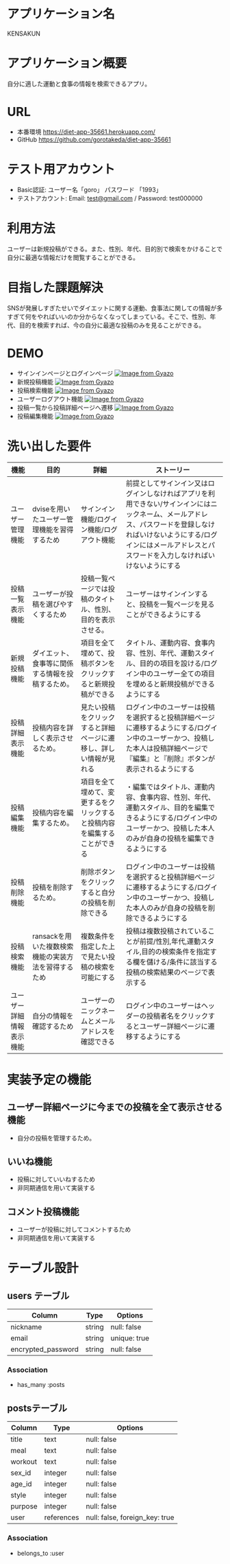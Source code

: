 # アプリケーション名
 KENSAKUN
# アプリケーション概要
 自分に適した運動と食事の情報を検索できるアプリ。
# URL
- 本番環境 https://diet-app-35661.herokuapp.com/
- GitHub https://github.com/gorotakeda/diet-app-35661
# テスト用アカウント
- Basic認証: ユーザー名「goro」 パスワード 「1993」
- テストアカウント: Email: test@gmail.com / Password: test000000
# 利用方法
 ユーザーは新規投稿ができる。また、性別、年代、目的別で検索をかけることで自分に最適な情報だけを閲覧することができる。
# 目指した課題解決
 SNSが発展しすぎたせいでダイエットに関する運動、食事法に関しての情報が多すぎて何をやればいいのか分からなくなってしまっている。そこで、性別、年代、目的を検索すれば、今の自分に最適な投稿のみを見ることができる。
# DEMO
- サインインページとログインページ
[![Image from Gyazo](https://i.gyazo.com/06b21ce2b389b3de7cfadac61f668c83.gif)](https://gyazo.com/06b21ce2b389b3de7cfadac61f668c83)
- 新規投稿機能
[![Image from Gyazo](https://i.gyazo.com/603c7c072b520d0bee57a7b84858c486.gif)](https://gyazo.com/603c7c072b520d0bee57a7b84858c486)
- 投稿検索機能
[![Image from Gyazo](https://i.gyazo.com/c0736ed628bfb471ca7c62d48124486e.gif)](https://gyazo.com/c0736ed628bfb471ca7c62d48124486e)
- ユーザーログアウト機能
[![Image from Gyazo](https://i.gyazo.com/86ec95c8b03b4a200ea6a3242116f0b1.gif)](https://gyazo.com/86ec95c8b03b4a200ea6a3242116f0b1)
- 投稿一覧から投稿詳細ページへ遷移
[![Image from Gyazo](https://i.gyazo.com/dc710c8d383745738f5e5ec7b928a6ab.gif)](https://gyazo.com/dc710c8d383745738f5e5ec7b928a6ab)
- 投稿編集機能
[![Image from Gyazo](https://i.gyazo.com/d79e43ff022078e344334ad5ab0dcb35.gif)](https://gyazo.com/d79e43ff022078e344334ad5ab0dcb35)

# 洗い出した要件
|機能|目的|詳細|ストーリー|
|---|---|---|---------|
|ユーザー管理機能|dviseを用いたユーザー管理機能を習得するため|サインイン機能/ログイン機能/ログアウト機能|前提としてサインイン又はログインしなければアプリを利用できない/サインインにはニックネーム、メールアドレス、パスワードを登録しなければいけないようにする/ログインにはメールアドレスとパスワードを入力しなければいけないようにする|
|投稿一覧表示機能|ユーザーが投稿を選びやすくするため|投稿一覧ページでは投稿のタイトル、性別、目的を表示させる。|ユーザーはサインインすると、投稿を一覧ページを見ることができるようにする|
|新規投稿機能|ダイエット、食事等に関係する情報を投稿するため。|項目を全て埋めて、投稿ボタンをクリックすると新規投稿ができる|タイトル、運動内容、食事内容、性別、年代、運動スタイル、目的の項目を設ける/ログイン中のユーザー全ての項目を埋めると新規投稿ができるようにする|
|投稿詳細表示機能|投稿内容を詳しく表示させるため。|見たい投稿をクリックすると詳細ページに遷移し、詳しい情報が見れる|ログイン中のユーザーは投稿を選択すると投稿詳細ページに遷移するようにする/ログイン中のユーザーかつ、投稿した本人は投稿詳細ページで『編集』と『削除』ボタンが表示されるようにする|
|投稿編集機能|投稿内容を編集するため。|項目を全て埋めて、変更するをクリックすると投稿内容を編集することができる|・編集ではタイトル、運動内容、食事内容、性別、年代、運動スタイル、目的を編集できるようにする/ログイン中のユーザーかつ、投稿した本人のみが自身の投稿を編集できるようにする|
|投稿削除機能|投稿を削除するため。|削除ボタンをクリックすると自分の投稿を削除できる|ログイン中のユーザーは投稿を選択すると投稿詳細ページに遷移するようにする/ログイン中のユーザーかつ、投稿した本人のみが自身の投稿を削除できるようにする|
|投稿検索機能|ransackを用いた複数検索機能の実装方法を習得するため|複数条件を指定した上で見たい投稿の検索を可能にする|投稿は複数投稿されていることが前提/性別,年代,運動スタイル,目的の検索条件を指定する欄を儲ける/条件に該当する投稿の検索結果のページで表示する|
|ユーザー詳細情報表示機能|自分の情報を確認するため|ユーザーのニックネームとメールアドレスを確認できる|ログイン中のユーザーはヘッダーの投稿者名をクリックするとユーザー詳細ページに遷移するようにする|

# 実装予定の機能
## ユーザー詳細ページに今までの投稿を全て表示させる機能
- 自分の投稿を管理するため。
## いいね機能
- 投稿に対していいねするため
- 非同期通信を用いて実装する
## コメント投稿機能
- ユーザーが投稿に対してコメントするため
- 非同期通信を用いて実装する

# テーブル設計

## users テーブル
| Column                | Type   | Options      |
|-----------------------|--------|--------------|
| nickname              | string | null: false  |
| email                 | string | unique: true |
| encrypted_password    | string | null: false  |
### Association
- has_many :posts

## postsテーブル

| Column                 | Type       | Options                        |
|------------------------|------------|--------------------------------|
| title                  | text       | null: false                    |
| meal                   | text       | null: false                    |
| workout                | text       | null: false                    |
| sex_id                 | integer    | null: false                    |
| age_id                 | integer    | null: false                    |
| style                  | integer    | null: false                    |
| purpose                | integer    | null: false                    |
| user                   | references | null: false, foreign_key: true |

### Association

- belongs_to :user
